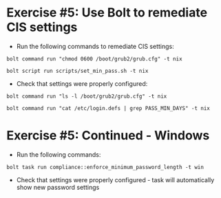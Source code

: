 # Exercise #5: Use Bolt to remediate CIS settings

 - Run the following commands to remediate CIS settings:


`bolt command run "chmod 0600 /boot/grub2/grub.cfg" -t nix`


`bolt script run scripts/set_min_pass.sh -t nix`

 
 - Check that settings were properly configured:
 
 `bolt command run "ls -l /boot/grub2/grub.cfg" -t nix`
 
 `bolt command run "cat /etc/login.defs | grep PASS_MIN_DAYS" -t nix`


# Exercise #5: Continued - Windows

 - Run the following commands:
 
 `bolt task run compliance::enforce_minimum_password_length -t win`
 
 
- Check that settings were properly configured - task will automatically show new password settings
 

